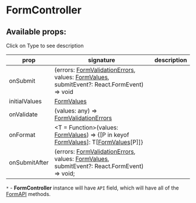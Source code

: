 # FormController

## Available props:
<p class="category">Click on Type to see description</p>

| prop          | signature | description |
| ------------- | --- | --- |
| onSubmit      | (errors: [FormValidationErrors][FormValidationErrors], values: [FormValues][FormValues], submitEvent?: React.FormEvent<any>) => void |
| initialValues | [FormValues][FormValues] |
| onValidate    | (values: any) => [FormValidationErrors][FormValidationErrors] |
| onFormat      | <T = Function>(values: [FormValues][FormValues]) =>  {[P in keyof [FormValues][FormValues]]: T[[FormValues][FormValues][P]]} |
| onSubmitAfter | (errors: [FormValidationErrors][FormValidationErrors], values: [FormValues][FormValues], submitEvent?: React.FormEvent<any>) => void; |

`*` - **FormController** instance will have `API` field, which will have all of the [FormAPI][FormAPI] methods.

[FormValidationErrors]: /api/FormController/types/FormValidationErrors
[FormValues]: /api/FormController/types/FormValues
[FormAPI]: /api/FormController/types/FormAPI
